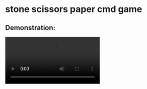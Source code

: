 # stone scissors paper cmd game

## Demonstration:
![demo](https://github.com/oOFaYOo/stone_scissors_paper/blob/main/public/demo.mp4)